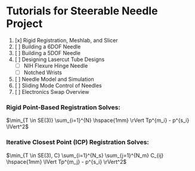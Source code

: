 # Tutorials for Steerable Needle Project

1. [x] Rigid Registration, Meshlab, and Slicer
2. [ ] Building a 6DOF Needle
3. [ ] Building a 5DOF Needle
4. [ ] Designing Lasercut Tube Designs
    - [ ] NIH Flexure Hinge Needle
    - [ ] Notched Wrists
5. [ ] Needle Model and Simulation
6. [ ] Sliding Mode Control of Needles
7. [ ] Electronics Swap Overview


### Rigid Point-Based Registration Solves:

$\min_{T \in SE(3)} \sum_{i=1}^{N} \hspace{1mm} \rVert Tp^{m_i} - p^{s_i} \lVert^2$

### Iterative Closest Point (ICP) Registration Solves:

$\min_{T \in SE(3), C} \sum_{i=1}^{N_s} \sum_{j=1}^{N_m} C_{ij} \hspace{1mm} \lVert Tp^{m_j} - p^{s_i} \rVert^2$
